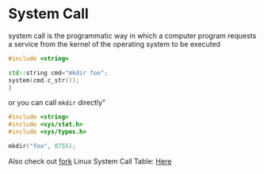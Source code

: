 # System Call
system call is the programmatic way in which a computer program requests a service from the kernel of the operating system to be executed

```cpp
#include <string>

std::string cmd="mkdir foo";
system(cmd.c_str());
}

```
or you can call `mkdir` directly"

```cpp
#include <string>
#include <sys/stat.h>
#include <sys/types.h>

mkdir("foo", 0755);
```

Also check out [fork](fork.md)
Linux System Call Table: [Here](https://thevivekpandey.github.io/posts/2017-09-25-linux-system-calls.html)



